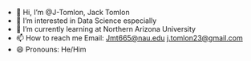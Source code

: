 - 👋 Hi, I’m @J-Tomlon, Jack Tomlon
- 👀 I’m interested in Data Science especially 
- 🌱 I’m currently learning at Northern Arizona University
- 📫 How to reach me
  Email: Jmt665@nau.edu
         j.tomlon23@gmail.com
- 😄 Pronouns: He/Him


